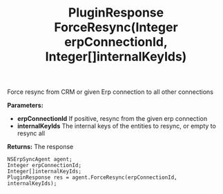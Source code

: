 ﻿---
uid: crmscript_ref_NSErpSyncAgent_ForceResync
title: PluginResponse ForceResync(Integer erpConnectionId, Integer[]internalKeyIds)
intellisense: NSErpSyncAgent.ForceResync
keywords: NSErpSyncAgent, ForceResync
so.topic: reference
---

Force resync from CRM or given Erp connection to all other connections

**Parameters:**
 - **erpConnectionId** If positive, resync from the given erp connection
 - **internalKeyIds** The internal keys of the entities to resync, or empty to resync all

**Returns:** The response

```crmscript
NSErpSyncAgent agent;
Integer erpConnectionId;
Integer[]internalKeyIds;
PluginResponse res = agent.ForceResync(erpConnectionId, internalKeyIds);
```

